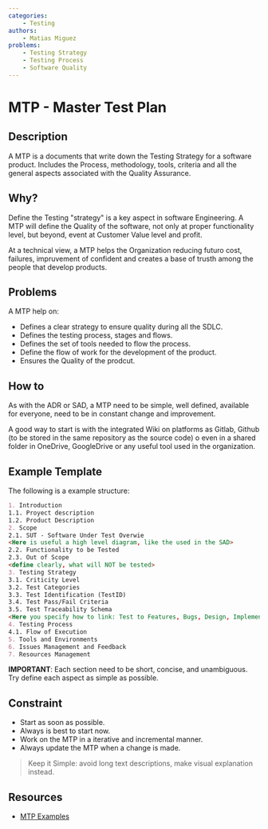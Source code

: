 ```yaml
---
categories:
    - Testing
authors:
    - Matias Miguez
problems: 
    - Testing Strategy
    - Testing Process
    - Software Quality
---
```


# MTP - Master Test Plan
## Description
A MTP is a documents that write down the Testing Strategy for a software product. Includes the Process, methodology, tools, criteria and all the general aspects associated with the Quality Assurance.

## Why?
Define the Testing "strategy" is a key aspect in software Engineering. A MTP will define the Quality of the software, not only at proper functionality level, but beyond, event at Customer Value level and profit.

At a technical view, a MTP helps the Organization reducing futuro cost, failures, impruvement of confident and creates a base of trusth among the people that develop products.

## Problems
A MTP help on:
 - Defines a clear strategy to ensure quality during all the SDLC.
 - Defines the testing process, stages and flows.
 - Defines the set of tools needed to flow the process.
 - Define the flow of work for the development of the product.
 - Ensures the Quality of the prodcut.

## How to
As with the ADR or SAD, a MTP need to be simple, well defined, available for everyone, need to be in constant change and improvement.

A good way to start is with the integrated Wiki on platforms as Gitlab, Github (to be stored in the same repository as the source code) o even in a shared folder in OneDrive, GoogleDrive or any useful tool used in the organization.

## Example Template

The following is a example structure:

```markdown
1. Introduction
1.1. Proyect description
1.2. Product Description
2. Scope
2.1. SUT - Software Under Test Overwie
<Here is useful a high level diagram, like the used in the SAD>
2.2. Functionality to be Tested
2.3. Out of Scope
<define clearly, what will NOT be tested>
3. Testing Strategy
3.1. Criticity Level
3.2. Test Categories
3.3. Test Identification (TestID)
3.4. Test Pass/Fail Criteria
3.5. Test Traceability Schema
<Here you specify how to link: Test to Features, Bugs, Design, Implementation, releases and so on>
4. Testing Process
4.1. Flow of Execution
5. Tools and Environments
6. Issues Management and Feedback
7. Resources Management
```

**IMPORTANT**: Each section need to be short, concise, and unambiguous. Try define each aspect as simple as possible.

## Constraint
 - Start as soon as possible.
 - Always is best to start now.
 - Work on the MTP in a iterative and incremental manner.
 - Always update the MTP when a change is made.

> Keep it Simple: avoid long text descriptions, make visual explanation instead.

## Resources
 - [MTP Examples](http://www1.scdhhs.gov/tcoe/worksoft_sdlc/workproducts/master_test_plan_BC36C914.html)
